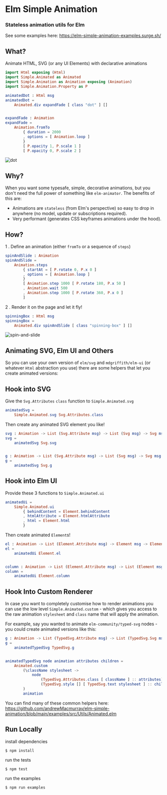 # Elm Simple Animation

### Stateless animation utils for Elm

See some examples here: https://elm-simple-animation-examples.surge.sh/

## What?

Animate HTML, SVG (or any UI Elements) with declarative animations

```elm
import Html exposing (Html)
import Simple.Animated as Animated
import Simple.Animation as Animation exposing (Animation)
import Simple.Animation.Property as P

animatedDot : Html msg
animatedDot =
    Animated.div expandFade [ class "dot" ] []


expandFade : Animation
expandFade =
    Animation.fromTo
        { duration = 2000
        , options = [ Animation.loop ]
        }
        [ P.opacity 1, P.scale 1 ]
        [ P.opacity 0, P.scale 2 ]
```

![dot](https://aws1.discourse-cdn.com/standard17/uploads/elm_lang/original/2X/e/e0cc696d2b443390d5b1ba0e736dbbb1087d3f0b.gif)

## Why?

When you want some typesafe, simple, decorative animations, but you don't need the full power of something like `elm-animator`. The benefits of this are:

+ Animations are `stateless` (from Elm's perspective) so easy to drop in anywhere (no model, update or subscriptions required).
+ Very performant (generates CSS keyframes animations under the hood).

## How?

1 . Define an animation (either `fromTo` or a sequence of `steps`)

```elm
spinAndSlide : Animation
spinAndSlide =
    Animation.steps
        { startAt = [ P.rotate 0, P.x 0 ]
        , options = [ Animation.loop ]
        }
        [ Animation.step 1000 [ P.rotate 180, P.x 50 ]
        , Animation.wait 500
        , Animation.step 1000 [ P.rotate 360, P.x 0 ]
        ]
```

2 . Render it on the page and let it fly!

```elm
spinningBox : Html msg
spinningBox =
    Animated.div spinAndSlide [ class "spinning-box" ] []
```

![spin-and-slide](https://user-images.githubusercontent.com/14013616/103415754-7ae7bc00-4b7b-11eb-8353-66733c2f2209.gif)

## Animating SVG, Elm UI and Others

So you can use your own version of `elm/svg` and `mdgriffith/elm-ui` (or whatever `Html` abstraction you use) there are some helpers that let you create animated versions:

## Hook into SVG

Give the `Svg.Attributes` `class` function to `Simple.Animated.svg`
```elm
animatedSvg =
    Simple.Animated.svg Svg.Attributes.class
```

Then create any animated SVG element you like!
```elm
svg : Animation -> List (Svg.Attribute msg) -> List (Svg msg) -> Svg msg
svg =
    animatedSvg Svg.svg


g : Animation -> List (Svg.Attribute msg) -> List (Svg msg) -> Svg msg
g =
    animatedSvg Svg.g
```

## Hook into Elm UI

Provide these 3 functions to `Simple.Animated.ui`

```elm
animatedUi =
    Simple.Animated.ui
        { behindContent = Element.behindContent
        , htmlAttribute = Element.htmlAttribute
        , html = Element.html
        }
```

Then create animated `Element`s!

```elm
el : Animation -> List (Element.Attribute msg) -> Element msg -> Element msg
el =
    animatedUi Element.el


column : Animation -> List (Element.Attribute msg) -> List (Element msg) -> Element msg
column =
    animatedUi Element.column
```

## Hook Into Custom Renderer

In case you want to completely customise how to render animations you can use the low level `Simple.Animated.custom` - which gives you access to the raw animation `stylesheet` and `class` name that will apply the animation.

For example, say you wanted to animate `elm-community/typed-svg` nodes - you could create animated versions like this:

```elm
g : Animation -> List (TypedSvg.Attribute msg) -> List (TypedSvg.Svg msg) -> TypedSvg.Svg msg
g =
    animatedTypedSvg TypedSvg.g


animatedTypedSvg node animation attributes children =
    Animated.custom
        (\className stylesheet ->
            node
                (TypedSvg.Attributes.class [ className ] :: attributes)
                (TypedSvg.style [] [ TypedSvg.text stylesheet ] :: children)
        )
        animation
```

You can find many of these common helpers here: https://github.com/andrewMacmurray/elm-simple-animation/blob/main/examples/src/Utils/Animated.elm


## Run Locally

install dependencies

```
$ npm install
```

run the tests

```
$ npm test
```

run the examples

```
$ npm run examples
```
